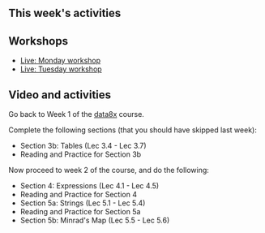 ## This week's activities

## Workshops

* [Live: Monday workshop](https://canvas.bham.ac.uk/courses/46369/external_tools/13630)
* [Live: Tuesday workshop](https://canvas.bham.ac.uk/courses/46369/external_tools/13630)

## Video and activities

Go back to Week 1 of the [data8x](data8x) course.

Complete the following sections (that you should have skipped last week):

* Section 3b: Tables (Lec 3.4 - Lec 3.7)
* Reading and Practice for Section 3b

Now proceed to week 2 of the course, and do the following:

* Section 4: Expressions (Lec 4.1 - Lec 4.5)
* Reading and Practice for Section 4
* Section 5a: Strings (Lec 5.1 - Lec 5.4)
* Reading and Practice for Section 5a
* Section 5b: Minrad's Map (Lec 5.5 - Lec 5.6)
